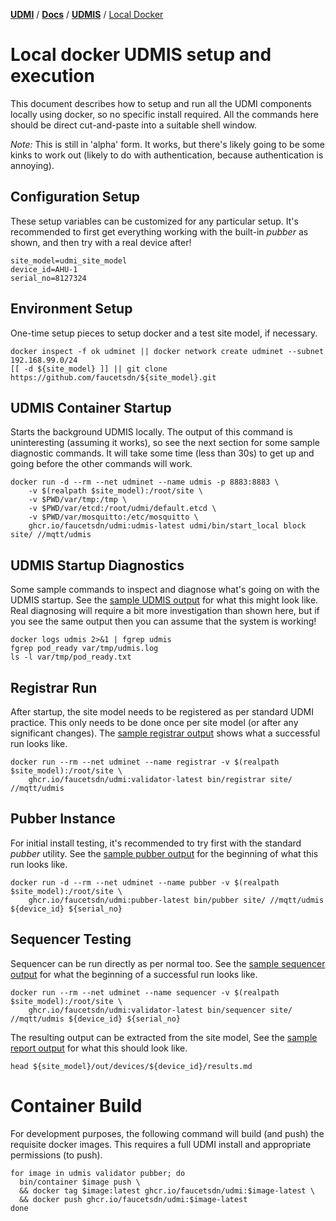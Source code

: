 [**UDMI**](../../) / [**Docs**](../) / [**UDMIS**](.) / [Local Docker](#)

# Local docker UDMIS setup and execution

This document describes how to setup and run all the UDMI components locally using docker, so no
specific install required. All the commands here should be direct cut-and-paste into a suitable
shell window.

_Note:_ This is still in 'alpha' form. It works, but there's likely going to be some kinks to work out
(likely to do with authentication, because authentication is annoying).

## Configuration Setup

These setup variables can be customized for any particular setup. It's recommended to first
get everything working with the built-in _pubber_ as shown, and then try with a real device after!
```
site_model=udmi_site_model
device_id=AHU-1
serial_no=8127324
```

## Environment Setup

One-time setup pieces to setup docker and a test site model, if necessary.
```
docker inspect -f ok udminet || docker network create udminet --subnet 192.168.99.0/24
[[ -d ${site_model} ]] || git clone https://github.com/faucetsdn/${site_model}.git
```

## UDMIS Container Startup

Starts the background UDMIS locally. The output of this command is uninteresting (assuming
it works), so see the next section for some sample diagnostic commands. It will take some time
(less than 30s) to get up and going before the other commands will work.
```
docker run -d --rm --net udminet --name udmis -p 8883:8883 \
    -v $(realpath $site_model):/root/site \
    -v $PWD/var/tmp:/tmp \
    -v $PWD/var/etcd:/root/udmi/default.etcd \
    -v $PWD/var/mosquitto:/etc/mosquitto \
    ghcr.io/faucetsdn/udmi:udmis-latest udmi/bin/start_local block site/ //mqtt/udmis
```

## UDMIS Startup Diagnostics

Some sample commands to inspect and diagnose what's going on with the UDMIS startup. See
the [sample UDMIS output](udmis_output.md) for what this might look like. Real diagnosing
will require a bit more investigation than shown here, but if you see the same output
then you can assume that the system is working!
```
docker logs udmis 2>&1 | fgrep udmis
fgrep pod_ready var/tmp/udmis.log
ls -l var/tmp/pod_ready.txt
```

## Registrar Run

After startup, the site model needs to be registered as per standard UDMI practice. This only
needs to be done once per site model (or after any significant changes). The
[sample registrar output](registrar_output.md) shows what a successful run looks like.
```
docker run --rm --net udminet --name registrar -v $(realpath $site_model):/root/site \
    ghcr.io/faucetsdn/udmi:validator-latest bin/registrar site/ //mqtt/udmis
```

## Pubber Instance

For initial install testing, it's recommended to try first with the standard _pubber_ utility.
See the [sample pubber output](pubber_output.md) for the beginning of what this run looks like.

```
docker run -d --rm --net udminet --name pubber -v $(realpath $site_model):/root/site \
    ghcr.io/faucetsdn/udmi:pubber-latest bin/pubber site/ //mqtt/udmis ${device_id} ${serial_no}
```

## Sequencer Testing

Sequencer can be run directly as per normal too. See the [sample sequencer output](sequencer_output.md)
for what the beginning of a successful run looks like.
```
docker run --rm --net udminet --name sequencer -v $(realpath $site_model):/root/site \
    ghcr.io/faucetsdn/udmi:validator-latest bin/sequencer site/ //mqtt/udmis ${device_id} ${serial_no}
```

The resulting output can be extracted from the site model, See the [sample report output](report_output.md)
for what this should look like.
```
head ${site_model}/out/devices/${device_id}/results.md 
```

# Container Build

For development purposes, the following command will build (and push) the requisite docker images. This
requires a full UDMI install and appropriate permissions (to push).
```
for image in udmis validator pubber; do
  bin/container $image push \
  && docker tag $image:latest ghcr.io/faucetsdn/udmi:$image-latest \
  && docker push ghcr.io/faucetsdn/udmi:$image-latest
done
```
